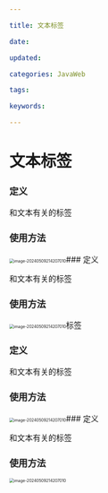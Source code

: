 ```yaml
---

title: 文本标签

date: 

updated: 

categories: JavaWeb

tags: 

keywords: 

---
```

# 文本标签

### 定义

和文本有关的标签

### 使用方法

<img src="../TyporaImage/image-20240509214207010.png" alt="image-20240509214207010" style="zoom:50%;" />### 定义

和文本有关的标签

### 使用方法

<img src="../TyporaImage/image-20240509214207010.png" alt="image-20240509214207010" style="zoom:50%;" />标签

### 定义

和文本有关的标签

### 使用方法

<img src="../TyporaImage/image-20240509214207010.png" alt="image-20240509214207010" style="zoom:50%;" />### 定义

和文本有关的标签

### 使用方法

<img src="../TyporaImage/image-20240509214207010.png" alt="image-20240509214207010" style="zoom:50%;" />